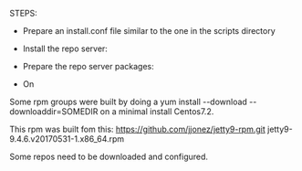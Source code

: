 STEPS:

- Prepare an install.conf file similar to the one in the scripts directory

- Install the repo server:  

- Prepare the repo server packages:


- On 


Some rpm groups were built by doing a yum install --download  --downloaddir=SOMEDIR <package> on a minimal install Centos7.2.

This rpm was built fom this: https://github.com/jjonez/jetty9-rpm.git
 jetty9-9.4.6.v20170531-1.x86_64.rpm

Some repos need to be downloaded and configured.


